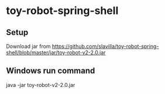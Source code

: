 # toy-robot-spring-shell
## Setup
Download jar from https://github.com/slavilla/toy-robot-spring-shell/blob/master/jar/toy-robot-v2-2.0.jar
## Windows run command
java -jar toy-robot-v2-2.0.jar

